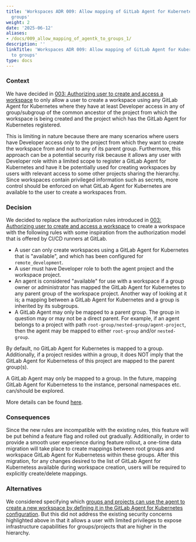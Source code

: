```yaml
---
title: 'Workspaces ADR 009: Allow mapping of GitLab Agent for Kubernetes(agentk) to
  groups'
weight: 2
date: '2025-06-12'
aliases:
- /docs/009_allow_mapping_of_agentk_to_groups_1/
description: ''
linkTitle: 'Workspaces ADR 009: Allow mapping of GitLab Agent for Kubernetes(agentk)
  to groups'
type: docs
---
```


### Context

We have decided in [003: Authorizing user to create and access a workspace](./003_authorizing_user_to_create_and_access_workspace.md)
to only allow a user to create a workspace using any GitLab Agent for Kubernetes where
they have at least Developer access in any of group/subgroup of the common ancestor
of the project from which the workspace is being created and the project which has the
GitLab Agent for Kubernetes registered.

This is limiting in nature because there are many scenarios where users have Developer access
only to the project from which they want to create the workspace from and not to any of its
parent group.
Furthermore, this approach can be a potential security risk because it allows any user with
Developer role within a limited scope to register a GitLab Agent for Kubernetes and have it be
potentially used for creating workspaces by users with relevant access to some other projects
sharing the hierarchy. Since workspaces contain privileged information such as secrets,
more control should be enforced on what GitLab Agent for Kubernetes are available to the user
to create a workspaces from.

### Decision

We decided to replace the authorization rules introduced in
[003: Authorizing user to create and access a workspace](./003_authorizing_user_to_create_and_access_workspace.md)
to create a workspace with the following rules with some inspiration from the authorization model
that is offered by CI/CD runners at GitLab.

- A user can only create workspaces using a GitLab Agent for Kubernetes that is "available", and which has been configured for `remote_development`.
- A user must have Developer role to both the agent project and the workspace project.
- An agent is considered "available" for use with a workspace if a group owner or administrator has mapped the GitLab Agent for Kubernetes to any parent group of the workspace project. Another way of looking at it is; a mapping between a GitLab Agent for Kubernetes and a group is inherited by its subgroups.
- A GitLab Agent may only be mapped to a parent group.
  The group in question may or may not be a direct parent.
  For example, if an agent belongs to a project with path `root-group/nested-group/agent-project`,
  then the agent may be mapped to either `root-group` and/or `nested-group`.

By default, no GitLab Agent for Kubernetes is mapped to a group.
Additionally, if a project resides within a group, it does NOT imply that
the GitLab Agent for Kubernetess of this project are mapped to the parent group(s).

A GitLab Agent may only be mapped to a group.
In the future, mapping GitLab Agent for Kubernetess to the instance, personal namespaces etc. can/should be explored.

More details can be found [here](https://gitlab.com/gitlab-org/remote-development/gitlab-remote-development-docs/-/blob/9adfc89e9be5b1e419d47d695d39ad04e778033e/doc/tech-designs/2024-01-23-support-group-agent-authorization.md).

### Consequences

Since the new rules are incompatible with the existing rules, this feature will be put behind a feature flag and rolled out gradually. Additionally, in order to provide a smooth user experience during feature rollout, a one-time data migration will take place to create mappings between root groups and workspace GitLab Agent for Kubernetess within these groups. After this migration, for any changes desired to the list of GitLab Agent for Kubernetess available during workspace creation, users will be required to explicitly create/delete mappings.

### Alternatives

We considered specifying which [groups and projects can use the agent to create a new workspace by defining it in the GitLab Agent for Kubernetes configuration](https://gitlab.com/gitlab-org/remote-development/gitlab-remote-development-docs/-/blob/9adfc89e9be5b1e419d47d695d39ad04e778033e/doc/tech-designs/2024-01-23-support-group-agent-authorization.md#past-proposal).
But this did not address the existing security concerns highlighted above in that it allows a user
with limited privileges to expose infrastructure capabilities for groups/projects that are higher in the hierarchy.
